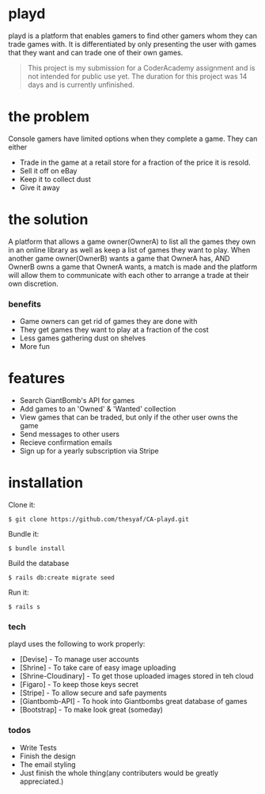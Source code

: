 # playd

playd is a platform that enables gamers to find other gamers whom they can trade games with. It is differentiated by only presenting the user with games that they want and can trade one of their own games.

>This project is my submission for a CoderAcademy assignment and is not intended for public use yet. The duration for this project was 14 days and is currently unfinished.

# the problem

Console gamers have limited options when they complete a game. They can either
- Trade in the game at a retail store for a fraction of the price it is resold.
- Sell it off on eBay
- Keep it to collect dust
- Give it away

# the solution
A platform that allows a game owner(OwnerA) to list all the games they own in an online library as well as keep a list of games they want to play.
When another game owner(OwnerB) wants a game that OwnerA has, AND OwnerB owns a game that OwnerA wants, a match is made and the platform will allow them to communicate with each other to arrange a trade at their own discretion.
### benefits
- Game owners can get rid of games they are done with
- They get games they want to play at a fraction of the cost
- Less games gathering dust on shelves
- More fun


# features
  - Search GiantBomb's API for games
  - Add games to an 'Owned' & 'Wanted' collection
  - View games that can be traded, but only if the other user owns the game
  - Send messages to other users
  - Recieve confirmation emails
  - Sign up for a yearly subscription via Stripe

# installation
Clone it:
```
$ git clone https://github.com/thesyaf/CA-playd.git
```

Bundle it:
```
$ bundle install
```

Build the database
```
$ rails db:create migrate seed
```

Run it:
```
$ rails s
```


### tech

playd uses the following to work properly:

* [Devise] - To manage user accounts
* [Shrine] - To take care of easy image uploading
* [Shrine-Cloudinary] - To get those uploaded images stored in teh cloud
* [Figaro] - To keep those keys secret
* [Stripe] - To allow secure and safe payments
* [Giantbomb-API] - To hook into Giantbombs great database of games
* [Bootstrap] - To make look great (someday)

### todos

 - Write Tests
 - Finish the design
 - The email styling
 - Just finish the whole thing(any contributers would be greatly appreciated.)
